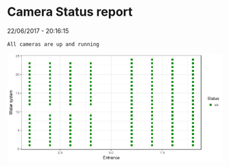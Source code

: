 Camera Status report
================
22/06/2017 - 20:16:15

    All cameras are up and running

![](camreport_files/figure-markdown_github/unnamed-chunk-2-1.png)

